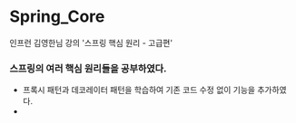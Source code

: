 # Spring_Core

인프런 김영한님 강의 '스프링 핵심 원리 - 고급편'

### 스프링의 여러 핵심 원리들을 공부하였다.

* 프록시 패턴과 데코레이터 패턴을 학습하여 기존 코드 수정 없이 기능을 추가하였다.
* 